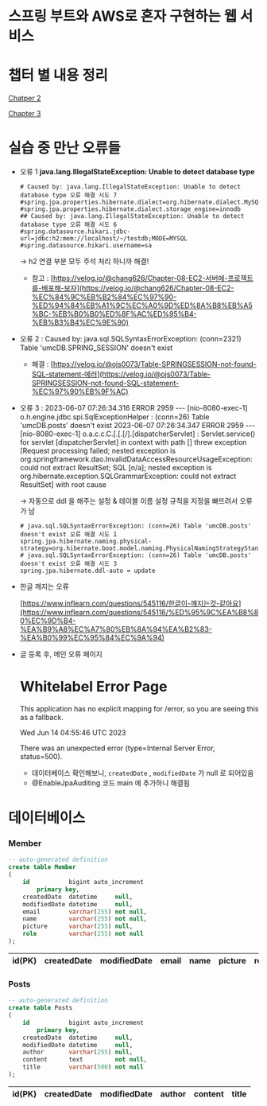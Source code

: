 # 스프링 부트와 AWS로 혼자 구현하는 웹 서비스

# 챕터 별 내용 정리

[Chatper 2](https://github.com/5nam/practice/blob/master/%EC%8A%A4%ED%94%84%EB%A7%81%20%EB%B6%80%ED%8A%B8%EC%99%80%20AWS%EB%A1%9C%20%ED%98%BC%EC%9E%90%20%EA%B5%AC%ED%98%84%ED%95%98%EB%8A%94%20%EC%9B%B9%20%EC%84%9C%EB%B9%84%EC%8A%A4/Chatper%202.md)

[Chapter 3](https://github.com/5nam/practice/blob/master/%EC%8A%A4%ED%94%84%EB%A7%81%20%EB%B6%80%ED%8A%B8%EC%99%80%20AWS%EB%A1%9C%20%ED%98%BC%EC%9E%90%20%EA%B5%AC%ED%98%84%ED%95%98%EB%8A%94%20%EC%9B%B9%20%EC%84%9C%EB%B9%84%EC%8A%A4/Chapter%203.md)

# 실습 중 만난 오류들

- 오류 1 **java.lang.IllegalStateException: Unable to detect database type**

    ```
    # Caused by: java.lang.IllegalStateException: Unable to detect database type 오류 해결 시도 7
    #spring.jpa.properties.hibernate.dialect=org.hibernate.dialect.MySQL57Dialect
    #spring.jpa.properties.hibernate.dialect.storage_engine=innodb
    ## Caused by: java.lang.IllegalStateException: Unable to detect database type 오류 해결 시도 6
    #spring.datasource.hikari.jdbc-url=jdbc:h2:mem://localhost/~/testdb;MODE=MYSQL
    #spring.datasource.hikari.username=sa
    ```

  → h2 연결 부분 모두 주석 처리 하니까 해결!
  - 참고 : [https://velog.io/@chang626/Chapter-08-EC2-서버에-프로젝트를-배포해-보자](https://velog.io/@chang626/Chapter-08-EC2-%EC%84%9C%EB%B2%84%EC%97%90-%ED%94%84%EB%A1%9C%EC%A0%9D%ED%8A%B8%EB%A5%BC-%EB%B0%B0%ED%8F%AC%ED%95%B4-%EB%B3%B4%EC%9E%90)

- 오류 2 : Caused by: java.sql.SQLSyntaxErrorException: (conn=2321) Table 'umcDB.SPRING_SESSION' doesn't exist

  - 해결 : [https://velog.io/@ojs0073/Table-SPRINGSESSION-not-found-SQL-statement-에러](https://velog.io/@ojs0073/Table-SPRINGSESSION-not-found-SQL-statement-%EC%97%90%EB%9F%AC)

- 오류 3 : 2023-06-07 07:26:34.316 ERROR 2959 --- [nio-8080-exec-1] o.h.engine.jdbc.spi.SqlExceptionHelper   : (conn=26) Table 'umcDB.posts' doesn't exist
  2023-06-07 07:26:34.347 ERROR 2959 --- [nio-8080-exec-1] o.a.c.c.C.[.[.[/].[dispatcherServlet]    : Servlet.service() for servlet [dispatcherServlet] in context with path [] threw exception [Request processing failed; nested exception is org.springframework.dao.InvalidDataAccessResourceUsageException: could not extract ResultSet; SQL [n/a]; nested exception is org.hibernate.exception.SQLGrammarException: could not extract ResultSet] with root cause

  → 자동으로 ddl 을 해주는 설정 & 테이블 이름 설정 규칙을 지정을 빠뜨려서 오류가 남

    ```
    # java.sql.SQLSyntaxErrorException: (conn=26) Table 'umcDB.posts' doesn't exist 오류 해결 시도 1
    spring.jpa.hibernate.naming.physical-strategy=org.hibernate.boot.model.naming.PhysicalNamingStrategyStandardImpl
    # java.sql.SQLSyntaxErrorException: (conn=26) Table 'umcDB.posts' doesn't exist 오류 해결 시도 3
    spring.jpa.hibernate.ddl-auto = update
    ```

- 한글 깨지는 오류

  [https://www.inflearn.com/questions/545116/한글이-깨지는것-같아요](https://www.inflearn.com/questions/545116/%ED%95%9C%EA%B8%80%EC%9D%B4-%EA%B9%A8%EC%A7%80%EB%8A%94%EA%B2%83-%EA%B0%99%EC%95%84%EC%9A%94)

- 글 등록 후, 메인 오류 페이지

  # Whitelabel Error Page

  This application has no explicit mapping for /error, so you are seeing this as a fallback.

  Wed Jun 14 04:55:46 UTC 2023

  There was an unexpected error (type=Internal Server Error, status=500).

    - 데이터베이스 확인해보니, `createdDate` , `modifiedDate` 가 null 로 되어있음
    - @EnableJpaAuditing 코드 main 에 추가하니 해결됨

# 데이터베이스

### Member

```sql
-- auto-generated definition
create table Member
(
    id           bigint auto_increment
        primary key,
    createdDate  datetime     null,
    modifiedDate datetime     null,
    email        varchar(255) not null,
    name         varchar(255) not null,
    picture      varchar(255) null,
    role         varchar(255) not null
);
```

| id(PK) | createdDate | modifiedDate | email | name | picture | role |
| --- | --- | --- | --- | --- | --- | --- |

### Posts

```sql
-- auto-generated definition
create table Posts
(
    id           bigint auto_increment
        primary key,
    createdDate  datetime     null,
    modifiedDate datetime     null,
    author       varchar(255) null,
    content      text         not null,
    title        varchar(500) not null
);
```

| id(PK) | createdDate | modifiedDate | author | content | title |
| --- | --- | --- | --- | --- | --- |
